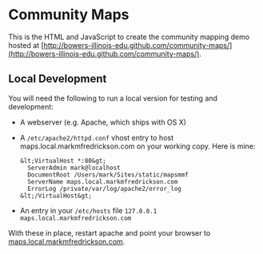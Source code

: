 # Community Maps

This is the HTML and JavaScript to create the community mapping demo hosted at [http://bowers-illinois-edu.github.com/community-maps/](http://bowers-illinois-edu.github.com/community-maps/).

## Local Development

You will need the following to run a local version for testing and development:

- A webserver (e.g. Apache, which ships with OS X)
- A `/etc/apache2/httpd.conf` vhost entry to host maps.local.markmfredrickson.com on your working copy. Here is mine:

      &lt;VirtualHost *:80&gt;
        ServerAdmin mark@localhost
        DocumentRoot /Users/mark/Sites/static/mapsmmf
        ServerName maps.local.markmfredrickson.com
        ErrorLog /private/var/log/apache2/error_log
      &lt;/VirtualHost&gt;
    
- An entry in your `/etc/hosts` file `127.0.0.1 maps.local.markmfredrickson.com`

With these in place, restart apache and point your browser to [maps.local.markmfredrickson.com](http://maps.local.markmfredrickson.com).
